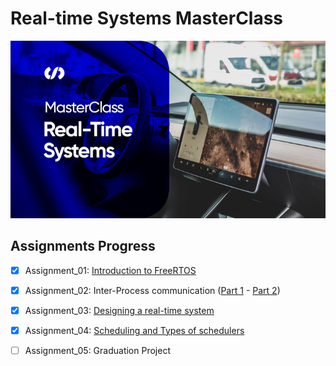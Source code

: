 # Real-time Systems MasterClass

[![image](images/Real_Time_Systems.png)](https://programs.sprints.ai/courses)

## Assignments Progress

- [x] Assignment_01: [Introduction to FreeRTOS](https://youtu.be/YWIPaMj4Bj4)

- [x] Assignment_02: Inter-Process communication ([Part 1](https://youtu.be/j1pzSMiusb0) - [Part 2](https://youtu.be/KNfUjNxfFfs))

- [x] Assignment_03: [Designing a real-time system](https://youtu.be/yhMOwm8J5zk)

- [x] Assignment_04: [Scheduling and Types of schedulers](https://youtu.be/wV9ZsEIN9As)

- [ ] Assignment_05: Graduation Project
